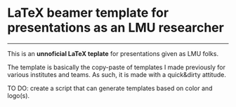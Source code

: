 # LaTeX beamer template for presentations as an LMU researcher
---

This is an __unnoficial LaTeX teplate__ for presentations given as LMU folks.

The template is basically the copy-paste of templates I made previously for various institutes and teams. As such, it is made with a quick&dirty attitude.

TO DO: create a script that can generate templates based on color and logo(s).